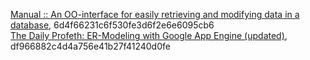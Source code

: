[Manual :: An OO-interface for easily retrieving and modifying data in a database](http://pear.php.net/manual/en/package.database.mdb-querytool.intro.php), 6d4f66231c6f530fe3d6f2e6e6095cb6  
[The Daily Profeth: ER-Modeling with Google App Engine (updated)](http://daily.profeth.de/2008/04/er-modeling-with-google-app-engine.html), df966882c4d4a756e41b27f41240d0fe  
